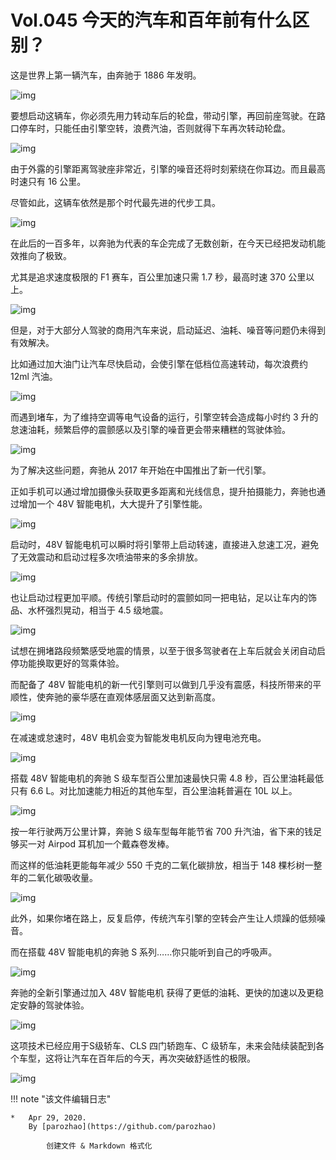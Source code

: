 # Vol.045 今天的汽车和百年前有什么区别？

这是世界上第一辆汽车，由奔驰于 1886 年发明。   

![img](https://mmbiz.qpic.cn/mmbiz_png/U6yRaDu1Naa5WIfy4EEFia4I8Ta89wib2D6ZgA1icGumHzmaJvAwzKiaJ1JvpfPkZ9MrwdbTYtPS41l48QO1TpgELg/640?wx_fmt=png&tp=webp&wxfrom=5&wx_lazy=1&wx_co=1)

要想启动这辆车，你必须先用力转动车后的轮盘，带动引擎，再回前座驾驶。在路口停车时，只能任由引擎空转，浪费汽油，否则就得下车再次转动轮盘。

![img](https://mmbiz.qpic.cn/mmbiz_gif/U6yRaDu1Naa5WIfy4EEFia4I8Ta89wib2DBSwIicLpibH62EMfaBXEsdriaIUCVsIeAkWMNDuPtLaCic3hhAzlUAQz7w/640?wx_fmt=gif&tp=webp&wxfrom=5&wx_lazy=1)

由于外露的引擎距离驾驶座非常近，引擎的噪音还将时刻萦绕在你耳边。而且最高时速只有 16 公里。

尽管如此，这辆车依然是那个时代最先进的代步工具。

![img](https://mmbiz.qpic.cn/mmbiz_gif/U6yRaDu1Naa5WIfy4EEFia4I8Ta89wib2D0jwNPUyttltPSiaGGAjjpmFwibZwwVUCicRCqO0bAfFQVrcXdmE6p3OUw/640?wx_fmt=gif&tp=webp&wxfrom=5&wx_lazy=1)

在此后的一百多年，以奔驰为代表的车企完成了无数创新，在今天已经把发动机能效推向了极致。

尤其是追求速度极限的 F1 赛车，百公里加速只需 1.7 秒，最高时速 370 公里以上。

![img](https://mmbiz.qpic.cn/mmbiz_gif/U6yRaDu1Naa5WIfy4EEFia4I8Ta89wib2D1F3gd7gpPjxcnGwyIgBgpr3Puj0ltGEV1ibcMLHnAhuMyySCrVicIRlw/640?wx_fmt=gif&tp=webp&wxfrom=5&wx_lazy=1)

但是，对于大部分人驾驶的商用汽车来说，启动延迟、油耗、噪音等问题仍未得到有效解决。

比如通过加大油门让汽车尽快启动，会使引擎在低档位高速转动，每次浪费约 12ml 汽油。

![img](https://mmbiz.qpic.cn/mmbiz_gif/U6yRaDu1Naa5WIfy4EEFia4I8Ta89wib2Dia0kEcO1FPTOQwOFJCe6oZATUiafDk4g5ic8laH1BXccPIbCgOv4JXCWg/640?wx_fmt=gif&tp=webp&wxfrom=5&wx_lazy=1)

而遇到堵车，为了维持空调等电气设备的运行，引擎空转会造成每小时约 3 升的怠速油耗，频繁启停的震颤感以及引擎的噪音更会带来糟糕的驾驶体验。

![img](https://mmbiz.qpic.cn/mmbiz_gif/U6yRaDu1Naa5WIfy4EEFia4I8Ta89wib2DaHtXtbEiaSejccvGnobTNNlK2Ko8J8b3XPznJ75985CqMjeic2Y3pxeQ/640?wx_fmt=gif&tp=webp&wxfrom=5&wx_lazy=1)

为了解决这些问题，奔驰从 2017 年开始在中国推出了新一代引擎。

正如手机可以通过增加摄像头获取更多距离和光线信息，提升拍摄能力，奔驰也通过增加一个 48V 智能电机，大大提升了引擎性能。

![img](https://mmbiz.qpic.cn/mmbiz_gif/U6yRaDu1Naa5WIfy4EEFia4I8Ta89wib2DUHtOObrrSDBxChTdfS2QqlrgRiahkUQ55eewicXHLKcic72fITtCQrWNw/640?wx_fmt=gif&tp=webp&wxfrom=5&wx_lazy=1)

启动时，48V 智能电机可以瞬时将引擎带上启动转速，直接进入怠速工况，避免了无效震动和启动过程多次喷油带来的多余排放。

![img](https://mmbiz.qpic.cn/mmbiz_gif/U6yRaDu1Naa5WIfy4EEFia4I8Ta89wib2D6pv9nLbqgFdedK76yicaJgwhv2eFic3ZumSk8QTRpDDMXnXYuYRkkJow/640?wx_fmt=gif&tp=webp&wxfrom=5&wx_lazy=1)

也让启动过程更加平顺。传统引擎启动时的震颤如同一把电钻，足以让车内的饰品、水杯强烈晃动，相当于 4.5 级地震。

![img](https://mmbiz.qpic.cn/mmbiz_gif/U6yRaDu1Naa5WIfy4EEFia4I8Ta89wib2DM4YqWrYw0M7CDVX4MpOevGajuJK1iaScMBhhSARsE8b5pWObkLuBiarg/640?wx_fmt=gif&tp=webp&wxfrom=5&wx_lazy=1)

试想在拥堵路段频繁感受地震的情景，以至于很多驾驶者在上车后就会关闭自动启停功能换取更好的驾乘体验。

而配备了 48V 智能电机的新一代引擎则可以做到几乎没有震感，科技所带来的平顺性，使奔驰的豪华感在直观体感层面又达到新高度。

![img](https://mmbiz.qpic.cn/mmbiz_gif/U6yRaDu1Naa5WIfy4EEFia4I8Ta89wib2DiariaOJy6vkv7jPF0ztXlIIneBq7TrSFHBJBXp2dicMZcns1Uc7hD9uDA/640?wx_fmt=gif&tp=webp&wxfrom=5&wx_lazy=1)

在减速或怠速时，48V 电机会变为智能发电机反向为锂电池充电。

![img](https://mmbiz.qpic.cn/mmbiz_gif/U6yRaDu1Naa5WIfy4EEFia4I8Ta89wib2DPicLzJtj3yYbwfrjEvR7Mt4mzFjV5aHytibRgMn01iaPNaR3RjgFPgCUw/640?wx_fmt=gif&tp=webp&wxfrom=5&wx_lazy=1)

搭载 48V 智能电机的奔驰 S 级车型百公里加速最快只需 4.8 秒，百公里油耗最低只有 6.6 L。对比加速能力相近的其他车型，百公里油耗普遍在 10L 以上。

![img](https://mmbiz.qpic.cn/mmbiz_gif/U6yRaDu1Naa5WIfy4EEFia4I8Ta89wib2Dh5xERpNl93EwPOuAJaibR0HbgxafdyyvenDNBwGfXPziaxBAodYsqUHw/640?wx_fmt=gif&tp=webp&wxfrom=5&wx_lazy=1)

按一年行驶两万公里计算，奔驰 S 级车型每年能节省 700 升汽油，省下来的钱足够买一对 Airpod 耳机加一个戴森卷发棒。

而这样的低油耗更能每年减少 550 千克的二氧化碳排放，相当于 148 棵杉树一整年的二氧化碳吸收量。

![img](https://mmbiz.qpic.cn/mmbiz_gif/U6yRaDu1Naa5WIfy4EEFia4I8Ta89wib2DcFicWP7YGHKb92ZMHW0DyGPjcEY93THk8iaicw2z9yU0CoW04lMsVmkwQ/640?wx_fmt=gif&tp=webp&wxfrom=5&wx_lazy=1)

此外，如果你堵在路上，反复启停，传统汽车引擎的空转会产生让人烦躁的低频噪音。

而在搭载 48V 智能电机的奔驰 S 系列……你只能听到自己的呼吸声。

![img](https://mmbiz.qpic.cn/mmbiz_gif/U6yRaDu1Naa5WIfy4EEFia4I8Ta89wib2DffibSf5PPBuyJ8D1RcEJ4ClR8iaeEib7h7lb2oiccF1xrB5cILRSc5Jxaw/640?wx_fmt=gif&tp=webp&wxfrom=5&wx_lazy=1)

奔驰的全新引擎通过加入 48V 智能电机 获得了更低的油耗、更快的加速以及更稳定安静的驾驶体验。

![img](https://mmbiz.qpic.cn/mmbiz_gif/U6yRaDu1Naa5WIfy4EEFia4I8Ta89wib2DDIyq6Rq3UtmBmUPY6QLz1N5Vmn97OVI1EXsKKKHm8wyjESf6mcvlwQ/640?wx_fmt=gif&tp=webp&wxfrom=5&wx_lazy=1)

这项技术已经应用于S级轿车、CLS 四门轿跑车、C 级轿车，未来会陆续装配到各个车型，这将让汽车在百年后的今天，再次突破舒适性的极限。

![img](https://mmbiz.qpic.cn/mmbiz_gif/U6yRaDu1NaZUXHbo8ia3Aic2a3ApiaUicPpskJOxV9ve3YdmiaxxpBOnWoibBYZQOp9F1oPE0RjLj9YxFjUKiaKmF8zjQ/640?wx_fmt=gif&tp=webp&wxfrom=5&wx_lazy=1)

!!! note "该文件编辑日志"

	* 	Apr 29, 2020.
		By [parozhao](https://github.com/parozhao)
	
			创建文件 & Markdown 格式化
